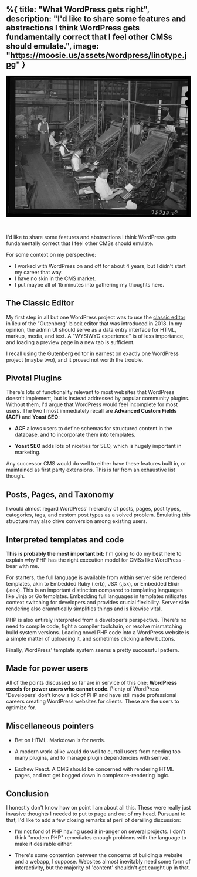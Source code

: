 %{
  title: "What WordPress gets right",
  description: "I'd like to share some features and abstractions I think WordPress gets fundamentally correct that I feel other CMSs should emulate.",
  image: "https://moosie.us/assets/wordpress/linotype.jpg"
}
---
<div style="display:flex;justify-content:center;">
  <img src="./assets/wordpress/linotype.jpg" alt="Linotype Operators" style="margin-bottom: 2rem;">
  <!-- source: https://www.loc.gov/item/2017788930/ -->
</div>

I'd like to share some features and abstractions I think WordPress gets fundamentally correct that I feel other CMSs should emulate.

For some context on my perspective:
- I worked with WordPress on and off for about 4 years, but I didn't start my career that way.
- I have no skin in the CMS market.
- I put maybe all of 15 minutes into gathering my thoughts here.

## The Classic Editor
My first step in all but one WordPress project was to use the [classic editor](https://wordpress.org/plugins/classic-editor/) in lieu of the "Gutenberg" block editor that was introduced in 2018. In my opinion, the admin UI should serve as a data entry interface for HTML, markup, media, and text. A "WYSIWYG experience" is of less importance, and loading a preview page in a new tab is sufficient.

I recall using the Gutenberg editor in earnest on exactly one WordPress project (maybe two), and it proved not worth the trouble.

## Pivotal Plugins
There's lots of functionality relevant to most websites that WordPress doesn't implement, but is instead addressed by popular community plugins. Without them, I'd argue that WordPress would feel incomplete for most users. The two I most immediately recall are **Advanced Custom Fields (ACF)** and **Yoast SEO**:

- **ACF** allows users to define schemas for structured content in the database, and to incorporate them into templates.

- **Yoast SEO** adds lots of niceties for SEO, which is hugely important in marketing.

Any successor CMS would do well to either have these features built in, or maintained as first party extensions. This is far from an exhaustive list though.

## Posts, Pages, and Taxonomy
I would almost regard WordPress' hierarchy of posts, pages, post types, categories, tags, and custom post types as a solved problem. Emulating this structure may also drive conversion among existing users.

## Interpreted templates and code
**This is probably the most important bit:** I'm going to do my best here to explain why PHP has the right execution model for CMSs like WordPress - bear with me.

For starters, the full language is available from within server side rendered templates, akin to Embedded Ruby (.erb), JSX (.jsx), or Embedded Elixir (.eex). This is an important distinction compared to templating languages like Jinja or Go templates. Embedding full languages in templates mitigates context switching for developers and provides crucial flexibility. Server side rendering also dramatically simplifies things and is likewise vital.

PHP is also entirely interpreted from a developer's perspective. There's no need to compile code, fight a compiler toolchain, or resolve mismatching build system versions. Loading novel PHP code into a WordPress website is a simple matter of uploading it, and sometimes clicking a few buttons. 

Finally, WordPress' template system seems a pretty successful pattern.

## Made for power users
All of the points discussed so far are in service of this one: **WordPress excels for power users who cannot code**. Plenty of WordPress 'Developers' don't know a lick of PHP and have still made professional careers creating WordPress websites for clients. These are the users to optimize for.

## Miscellaneous pointers
- Bet on HTML. Markdown is for nerds.

- A modern work-alike would do well to curtail users from needing too many plugins, and to manage plugin dependencies with semver.

- Eschew React. A CMS should be concerned with rendering HTML pages, and not get bogged down in complex re-rendering logic.

## Conclusion
I honestly don't know how on point I am about all this. These were really just invasive thoughts I needed to put to page and out of my head. Pursuant to that, I'd like to add a few closing remarks at peril of derailing discussion:

- I'm not fond of PHP having used it in-anger on several projects. I don't think "modern PHP" remediates enough problems with the language to make it desirable either.

- There's some contention between the concerns of building a website and a webapp, I suppose. Websites almost inevitably need some form of interactivity, but the majority of 'content' shouldn't get caught up in that.
